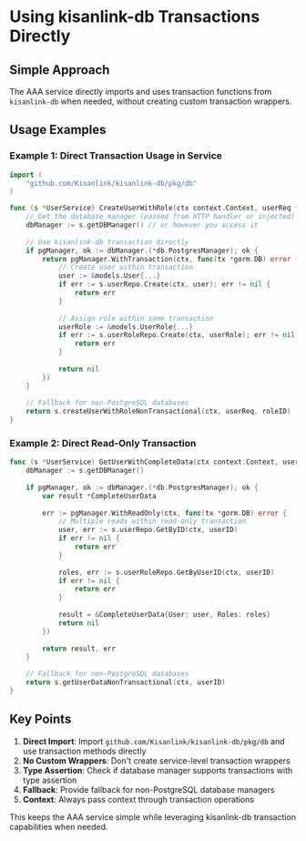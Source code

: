# Using kisanlink-db Transactions Directly

## Simple Approach

The AAA service directly imports and uses transaction functions from `kisanlink-db` when needed, without creating custom transaction wrappers.

## Usage Examples

### Example 1: Direct Transaction Usage in Service

```go
import (
    "github.com/Kisanlink/kisanlink-db/pkg/db"
)

func (s *UserService) CreateUserWithRole(ctx context.Context, userReq *CreateUserRequest, roleID string) error {
    // Get the database manager (passed from HTTP handler or injected)
    dbManager := s.getDBManager() // or however you access it
    
    // Use kisanlink-db transaction directly
    if pgManager, ok := dbManager.(*db.PostgresManager); ok {
        return pgManager.WithTransaction(ctx, func(tx *gorm.DB) error {
            // Create user within transaction
            user := &models.User{...}
            if err := s.userRepo.Create(ctx, user); err != nil {
                return err
            }
            
            // Assign role within same transaction
            userRole := &models.UserRole{...}
            if err := s.userRoleRepo.Create(ctx, userRole); err != nil {
                return err
            }
            
            return nil
        })
    }
    
    // Fallback for non-PostgreSQL databases
    return s.createUserWithRoleNonTransactional(ctx, userReq, roleID)
}
```

### Example 2: Direct Read-Only Transaction

```go
func (s *UserService) GetUserWithCompleteData(ctx context.Context, userID string) (*CompleteUserData, error) {
    dbManager := s.getDBManager()
    
    if pgManager, ok := dbManager.(*db.PostgresManager); ok {
        var result *CompleteUserData
        
        err := pgManager.WithReadOnly(ctx, func(tx *gorm.DB) error {
            // Multiple reads within read-only transaction
            user, err := s.userRepo.GetByID(ctx, userID)
            if err != nil {
                return err
            }
            
            roles, err := s.userRoleRepo.GetByUserID(ctx, userID)
            if err != nil {
                return err
            }
            
            result = &CompleteUserData{User: user, Roles: roles}
            return nil
        })
        
        return result, err
    }
    
    // Fallback for non-PostgreSQL databases
    return s.getUserDataNonTransactional(ctx, userID)
}
```

## Key Points

1. **Direct Import**: Import `github.com/Kisanlink/kisanlink-db/pkg/db` and use transaction methods directly
2. **No Custom Wrappers**: Don't create service-level transaction wrappers
3. **Type Assertion**: Check if database manager supports transactions with type assertion
4. **Fallback**: Provide fallback for non-PostgreSQL database managers
5. **Context**: Always pass context through transaction operations

This keeps the AAA service simple while leveraging kisanlink-db transaction capabilities when needed. 